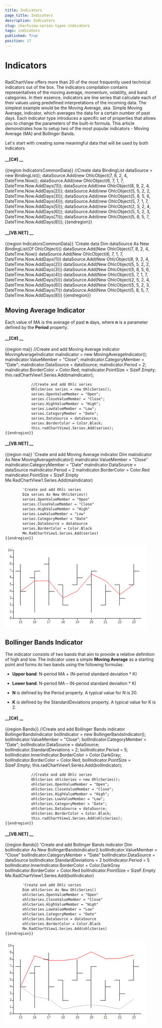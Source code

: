 ```yaml
---
title: Indicators
page_title: Indicators
description: Indicators
slug: chartview-series-types-indicators
tags: indicators
published: True
position: 17
---
```


# Indicators



## 

RadChartView offers more than 20 of the most frequently used technical indicators out of the box. The indicators compilation
          contains representatives of the moving average, momentum, volatility, and band categories. In their essence, indicators are
          line series that calculate each of their values using predefined interpretations of the incoming data. The simplest example
          would be the Moving Average, aka. Simple Moving Average, indicator, which averages the data for a certain number of past days.
          Each indicator type introduces a specific set of properties that allows you to change the parameters of the built-in formula.
          This article demonstrates how to setup two of the most popular indicators - Moving Average (MA) and Bollinger Bands.
        

Let's start with creating some meaningful data that will be used by both indicators
        

#### __[C#] __

{{region IndicatorsCommonData}}
	            //Create data
	            BindingList<OhlcObject> dataSource = new BindingList<OhlcObject>();
	            dataSource.Add(new OhlcObject(7, 8, 2, 4, DateTime.Now));
	            dataSource.Add(new OhlcObject(6, 7, 1, 7, DateTime.Now.AddDays(1)));
	            dataSource.Add(new OhlcObject(8, 9, 2, 4, DateTime.Now.AddDays(2)));
	            dataSource.Add(new OhlcObject(5, 5, 2, 2, DateTime.Now.AddDays(3)));
	            dataSource.Add(new OhlcObject(5, 8, 5, 6, DateTime.Now.AddDays(4)));
	            dataSource.Add(new OhlcObject(5, 7, 1, 7, DateTime.Now.AddDays(5)));
	            dataSource.Add(new OhlcObject(2, 5, 2, 4, DateTime.Now.AddDays(6)));
	            dataSource.Add(new OhlcObject(5, 5, 2, 3, DateTime.Now.AddDays(7)));
	            dataSource.Add(new OhlcObject(5, 8, 5, 7, DateTime.Now.AddDays(8)));
	{{endregion}}



#### __[VB.NET] __

{{region IndicatorsCommonData}}
	        'Create data
	        Dim dataSource As New BindingList(Of OhlcObject)()
	        dataSource.Add(New OhlcObject(7, 8, 2, 4, DateTime.Now))
	        dataSource.Add(New OhlcObject(6, 7, 1, 7, DateTime.Now.AddDays(1)))
	        dataSource.Add(New OhlcObject(8, 9, 2, 4, DateTime.Now.AddDays(2)))
	        dataSource.Add(New OhlcObject(5, 5, 2, 2, DateTime.Now.AddDays(3)))
	        dataSource.Add(New OhlcObject(5, 8, 5, 6, DateTime.Now.AddDays(4)))
	        dataSource.Add(New OhlcObject(5, 7, 1, 7, DateTime.Now.AddDays(5)))
	        dataSource.Add(New OhlcObject(2, 5, 2, 4, DateTime.Now.AddDays(6)))
	        dataSource.Add(New OhlcObject(5, 5, 2, 3, DateTime.Now.AddDays(7)))
	        dataSource.Add(New OhlcObject(5, 8, 5, 7, DateTime.Now.AddDays(8)))
	{{endregion}}



## Moving Average Indicator

Each value of MA is the average of past __n__ days, where __n__ is a parameter
          defined by the __Period__ property.
        

#### __[C#] __

{{region ma}}
	            //Create and add Moving Average indicator
	            MovingAverageIndicator maIndicator = new MovingAverageIndicator();
	            maIndicator.ValueMember = "Close";
	            maIndicator.CategoryMember = "Date";
	            maIndicator.DataSource = dataSource;
	            maIndicator.Period = 2;
	            maIndicator.BorderColor = Color.Red;
	            maIndicator.PointSize = SizeF.Empty;
	            this.radChartView1.Series.Add(maIndicator);
	
	            //Create and add Ohlc series
	            OhlcSeries series = new OhlcSeries();
	            series.OpenValueMember = "Open";
	            series.CloseValueMember = "Close";
	            series.HighValueMember = "High";
	            series.LowValueMember = "Low";
	            series.CategoryMember = "Date";
	            series.DataSource = dataSource;
	            series.BorderColor = Color.Black;
	            this.radChartView1.Series.Add(series);
	{{endregion}}



#### __[VB.NET] __

{{region ma}}
	        'Create and add Moving Average indicator
	        Dim maIndicator As New MovingAverageIndicator()
	        maIndicator.ValueMember = "Close"
	        maIndicator.CategoryMember = "Date"
	        maIndicator.DataSource = dataSource
	        maIndicator.Period = 2
	        maIndicator.BorderColor = Color.Red
	        maIndicator.PointSize = SizeF.Empty
	        Me.RadChartView1.Series.Add(maIndicator)
	
	        'Create and add Ohlc series
	        Dim series As New OhlcSeries()
	        series.OpenValueMember = "Open"
	        series.CloseValueMember = "Close"
	        series.HighValueMember = "High"
	        series.LowValueMember = "Low"
	        series.CategoryMember = "Date"
	        series.DataSource = dataSource
	        series.BorderColor = Color.Black
	        Me.RadChartView1.Series.Add(series)
	{{endregion}}

![](images/chartview-series-types-indicators001.png)

## Bollinger Bands Indicator

The indicator consists of two bands that aim to provide a relative definition of high and low.
          The indicator uses a simple __Moving Average__ as a starting point and forms its
          two bands using the following formulas:
        

* __Upper band__: N-period MA + (N-period standard deviation * K)
            

* __Lower band__: N-period MA – (N-period standard deviation * K)
            

* __N__ is defined by the Period property. A typical value for N is 20.
            

* __K__ is defined by the StandardDeviations property. A typical value for K is 2.
            

#### __[C#] __

{{region Bands}}
	            //Create and add Bollinger Bands indicator
	            BollingerBandsIndicator bollIndicator = new BollingerBandsIndicator();
	            bollIndicator.ValueMember = "Close";
	            bollIndicator.CategoryMember = "Date";
	            bollIndicator.DataSource = dataSource;
	            bollIndicator.StandardDeviations = 2;
	            bollIndicator.Period = 5;
	            bollIndicator.InnerIndicator.BorderColor = Color.DarkGray;
	            bollIndicator.BorderColor = Color.Red;
	            bollIndicator.PointSize = SizeF.Empty;
	            this.radChartView1.Series.Add(bollIndicator);
	
	            //Create and add Ohlc series
	            OhlcSeries ohlcSeries = new OhlcSeries();
	            ohlcSeries.OpenValueMember = "Open";
	            ohlcSeries.CloseValueMember = "Close";
	            ohlcSeries.HighValueMember = "High";
	            ohlcSeries.LowValueMember = "Low";
	            ohlcSeries.CategoryMember = "Date";
	            ohlcSeries.DataSource = dataSource;
	            ohlcSeries.BorderColor = Color.Black;
	            this.radChartView1.Series.Add(ohlcSeries);
	{{endregion}}



#### __[VB.NET] __

{{region Bands}}
	        'Create and add Bollinger Bands indicator
	        Dim bollIndicator As New BollingerBandsIndicator()
	        bollIndicator.ValueMember = "Close"
	        bollIndicator.CategoryMember = "Date"
	        bollIndicator.DataSource = dataSource
	        bollIndicator.StandardDeviations = 2
	        bollIndicator.Period = 5
	        bollIndicator.InnerIndicator.BorderColor = Color.DarkGray
	        bollIndicator.BorderColor = Color.Red
	        bollIndicator.PointSize = SizeF.Empty
	        Me.RadChartView1.Series.Add(bollIndicator)
	
	        'Create and add Ohlc series
	        Dim ohlcSeries As New OhlcSeries()
	        ohlcSeries.OpenValueMember = "Open"
	        ohlcSeries.CloseValueMember = "Close"
	        ohlcSeries.HighValueMember = "High"
	        ohlcSeries.LowValueMember = "Low"
	        ohlcSeries.CategoryMember = "Date"
	        ohlcSeries.DataSource = dataSource
	        ohlcSeries.BorderColor = Color.Black
	        Me.RadChartView1.Series.Add(ohlcSeries)
	{{endregion}}

![](images/chartview-series-types-indicators002.png)
